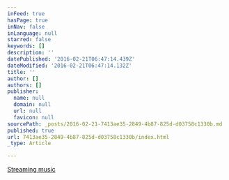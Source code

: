 ```yaml
---
inFeed: true
hasPage: true
inNav: false
inLanguage: null
starred: false
keywords: []
description: ''
datePublished: '2016-02-21T06:47:14.439Z'
dateModified: '2016-02-21T06:47:14.132Z'
title: ''
author: []
authors: []
publisher:
  name: null
  domain: null
  url: null
  favicon: null
sourcePath: _posts/2016-02-21-7413ae35-2849-4b87-825d-d03758c1330b.md
published: true
url: 7413ae35-2849-4b87-825d-d03758c1330b/index.html
_type: Article

---
```

[Streaming music][0]

[0]: 192.168.0.4:8001/mpd